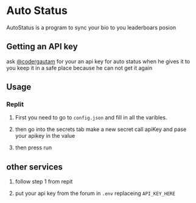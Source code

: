 # Auto Status

AutoStatus is a program to sync your bio to you leaderboars posion

## Getting an API key

ask [@codergautam](https://forum.codergautam.dev/u/codergautam) for your an api key for auto status when he gives it to you keep it in a safe place because he can not get it again

## Usage

### Replit

1. First you need to go to `config.json` and fill in all the varibles.

2. then go into the secrets tab make a new secret call apiKey and pase your apikey in the value

3. then press run

## other services

1. follow step 1 from repit

2. put your api key from the forum in `.env` replaceing `API_KEY_HERE`
